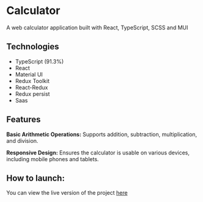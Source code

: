 # Calculator
A web calculator application built with React, TypeScript, SCSS and MUI

## Technologies
* TypeScript (91.3%)
* React
* Material UI
* Redux Toolkit
* React-Redux
* Redux persist
* Saas
  
## Features
**Basic Arithmetic Operations:**
Supports addition, subtraction, multiplication, and division.

**Responsive Design:**
Ensures the calculator is usable on various devices, including mobile phones and tablets.

## How to launch:
You can view the live version of the project [here](https://calculator-artebah.vercel.app/)
